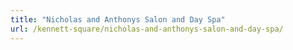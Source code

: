 ```yaml
---
title: "Nicholas and Anthonys Salon and Day Spa"
url: /kennett-square/nicholas-and-anthonys-salon-and-day-spa/
---
```

